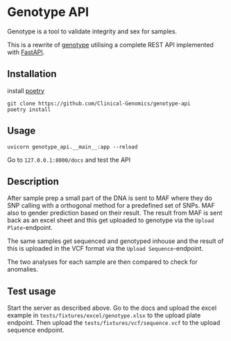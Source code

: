# Genotype API

Genotype is a tool to validate integrity and sex for samples.

This is a rewrite of [genotype][genotype] utilising a complete REST API implemented with [FastAPI][fastapi].

## Installation

install [poetry]

```
git clone https://github.com/Clinical-Genomics/genotype-api
poetry install
```

## Usage

```
uvicorn genotype_api.__main__:app --reload 
```

Go to `127.0.0.1:8000/docs` and test the API

## Description

After sample prep a small part of the DNA is sent to MAF where they do SNP calling with a orthogonal method for a predefined set of SNPs. MAF also to gender prediction based on their result. The result from MAF is sent back as an excel sheet and this get uploaded to genotype via the `Upload Plate`-endpoint. 
 
The same samples get sequenced and genotyped inhouse and the result of this is uploaded in the VCF format via the `Upload Sequence`-endpoint.

The two analyses for each sample are then compared to check for anomalies.

## Test usage

Start the server as described above. Go to the docs and upload the excel example in `tests/fixtures/excel/genotype.xlsx` to the upload plate endpoint. Then upload the `tests/fixtures/vcf/sequence.vcf` to the upload sequence endpoint.

[genotype]: https://github.com/Clinical-Genomics/genotype
[fastapi]: https://fastapi.tiangolo.com
[poetry]: https://python-poetry.org/docs/#installation



 